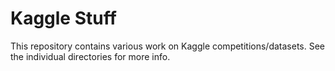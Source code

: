 # Kaggle Stuff

This repository contains various work on Kaggle competitions/datasets. See the individual directories for more info.
